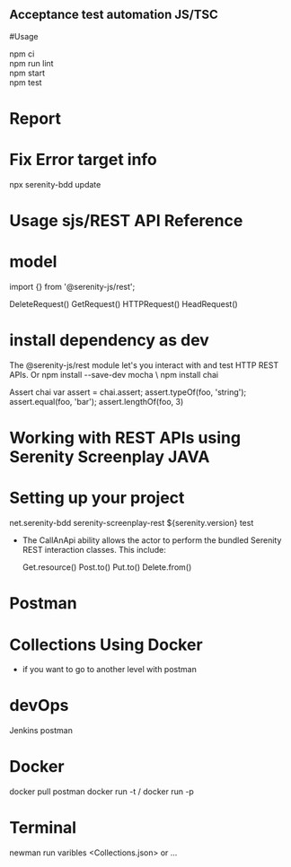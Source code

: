 ## Acceptance test automation JS/TSC

#Usage

npm ci                  
npm run lint            
npm start               
npm test                

# Report 
# Fix Error target info

npx serenity-bdd update

# Usage sjs/REST  API Reference
# model

import {} from '@serenity-js/rest';

DeleteRequest()
GetRequest()
HTTPRequest()
HeadRequest()


# install dependency as dev
The @serenity-js/rest module let's you interact with and test HTTP REST APIs.
Or npm install --save-dev mocha \ 
npm install chai 

Assert chai var assert = chai.assert;
assert.typeOf(foo, 'string');
assert.equal(foo, 'bar');
assert.lengthOf(foo, 3)


# Working with REST APIs using Serenity Screenplay JAVA

# Setting up your project

<dependency>
    <groupId>net.serenity-bdd</groupId>
    <artifactId>serenity-screenplay-rest</artifactId>
    <version>${serenity.version}</version>
    <scope>test</scope>
</dependency>


* The CallAnApi ability allows the actor to perform the bundled Serenity REST interaction classes. This include:

    Get.resource()
    Post.to()
    Put.to()
    Delete.from()
    
    
# Postman
# Collections Using Docker

* if you want to go to another level with postman

# devOps
Jenkins postman
# Docker
docker pull postman
docker run -t <image>/
docker run -p 

# Terminal
newman run <URL> varibles <Collections.json> or ...






